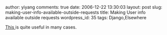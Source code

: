 author: yiyang
comments: true
date: 2006-12-22 13:30:03
layout: post
slug: making-user-info-available-outside-requests
title: Making User info available outside requests
wordpress_id: 35
tags: Django,Elsewhere

[This ](http://code.djangoproject.com/wiki/CookBookThreadlocalsAndUser)is quite useful in many cases.
